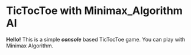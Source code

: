 # TicTocToe with Minimax_Algorithm AI
__Hello!__
This is a simple __*console*__ based TicTocToe game. You can play with Minimax Algorithm.
